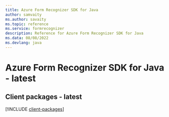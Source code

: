 ```yaml
---
title: Azure Form Recognizer SDK for Java
author: samvaity
ms.author: savaity
ms.topic: reference
ms.service: formrecognizer
description: Reference for Azure Form Recognizer SDK for Java
ms.data: 08/08/2022
ms.devlang: java
---
```

# Azure Form Recognizer SDK for Java - latest

## Client packages - latest
[!INCLUDE [client-packages](form-recognizer-client-index.md)]